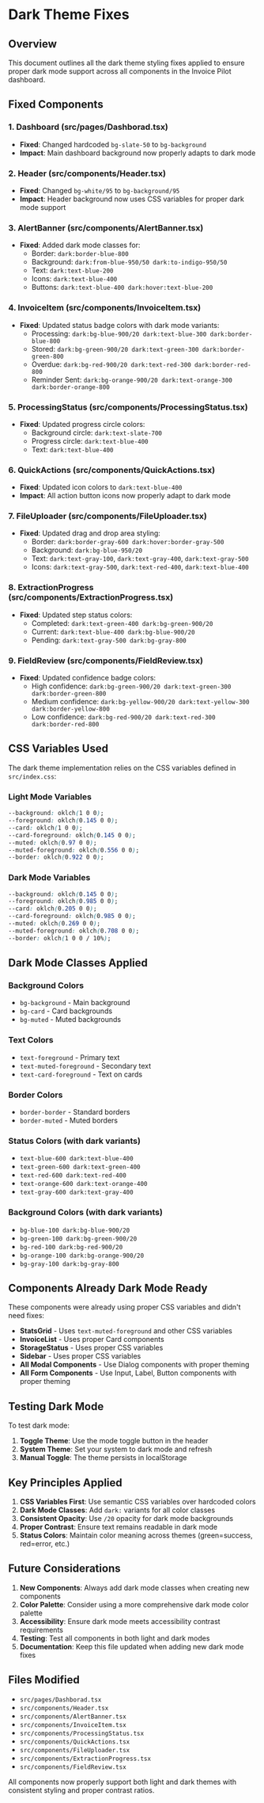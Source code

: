 # Dark Theme Fixes

## Overview
This document outlines all the dark theme styling fixes applied to ensure proper dark mode support across all components in the Invoice Pilot dashboard.

## Fixed Components

### 1. **Dashboard (src/pages/Dashborad.tsx)**
- **Fixed**: Changed hardcoded `bg-slate-50` to `bg-background`
- **Impact**: Main dashboard background now properly adapts to dark mode

### 2. **Header (src/components/Header.tsx)**
- **Fixed**: Changed `bg-white/95` to `bg-background/95`
- **Impact**: Header background now uses CSS variables for proper dark mode support

### 3. **AlertBanner (src/components/AlertBanner.tsx)**
- **Fixed**: Added dark mode classes for:
  - Border: `dark:border-blue-800`
  - Background: `dark:from-blue-950/50 dark:to-indigo-950/50`
  - Text: `dark:text-blue-200`
  - Icons: `dark:text-blue-400`
  - Buttons: `dark:text-blue-400 dark:hover:text-blue-200`

### 4. **InvoiceItem (src/components/InvoiceItem.tsx)**
- **Fixed**: Updated status badge colors with dark mode variants:
  - Processing: `dark:bg-blue-900/20 dark:text-blue-300 dark:border-blue-800`
  - Stored: `dark:bg-green-900/20 dark:text-green-300 dark:border-green-800`
  - Overdue: `dark:bg-red-900/20 dark:text-red-300 dark:border-red-800`
  - Reminder Sent: `dark:bg-orange-900/20 dark:text-orange-300 dark:border-orange-800`

### 5. **ProcessingStatus (src/components/ProcessingStatus.tsx)**
- **Fixed**: Updated progress circle colors:
  - Background circle: `dark:text-slate-700`
  - Progress circle: `dark:text-blue-400`
  - Text: `dark:text-blue-400`

### 6. **QuickActions (src/components/QuickActions.tsx)**
- **Fixed**: Updated icon colors to `dark:text-blue-400`
- **Impact**: All action button icons now properly adapt to dark mode

### 7. **FileUploader (src/components/FileUploader.tsx)**
- **Fixed**: Updated drag and drop area styling:
  - Border: `dark:border-gray-600 dark:hover:border-gray-500`
  - Background: `dark:bg-blue-950/20`
  - Text: `dark:text-gray-100`, `dark:text-gray-400`, `dark:text-gray-500`
  - Icons: `dark:text-gray-500`, `dark:text-red-400`, `dark:text-blue-400`

### 8. **ExtractionProgress (src/components/ExtractionProgress.tsx)**
- **Fixed**: Updated step status colors:
  - Completed: `dark:text-green-400 dark:bg-green-900/20`
  - Current: `dark:text-blue-400 dark:bg-blue-900/20`
  - Pending: `dark:text-gray-500 dark:bg-gray-800`

### 9. **FieldReview (src/components/FieldReview.tsx)**
- **Fixed**: Updated confidence badge colors:
  - High confidence: `dark:bg-green-900/20 dark:text-green-300 dark:border-green-800`
  - Medium confidence: `dark:bg-yellow-900/20 dark:text-yellow-300 dark:border-yellow-800`
  - Low confidence: `dark:bg-red-900/20 dark:text-red-300 dark:border-red-800`

## CSS Variables Used

The dark theme implementation relies on the CSS variables defined in `src/index.css`:

### Light Mode Variables
```css
--background: oklch(1 0 0);
--foreground: oklch(0.145 0 0);
--card: oklch(1 0 0);
--card-foreground: oklch(0.145 0 0);
--muted: oklch(0.97 0 0);
--muted-foreground: oklch(0.556 0 0);
--border: oklch(0.922 0 0);
```

### Dark Mode Variables
```css
--background: oklch(0.145 0 0);
--foreground: oklch(0.985 0 0);
--card: oklch(0.205 0 0);
--card-foreground: oklch(0.985 0 0);
--muted: oklch(0.269 0 0);
--muted-foreground: oklch(0.708 0 0);
--border: oklch(1 0 0 / 10%);
```

## Dark Mode Classes Applied

### Background Colors
- `bg-background` - Main background
- `bg-card` - Card backgrounds
- `bg-muted` - Muted backgrounds

### Text Colors
- `text-foreground` - Primary text
- `text-muted-foreground` - Secondary text
- `text-card-foreground` - Text on cards

### Border Colors
- `border-border` - Standard borders
- `border-muted` - Muted borders

### Status Colors (with dark variants)
- `text-blue-600 dark:text-blue-400`
- `text-green-600 dark:text-green-400`
- `text-red-600 dark:text-red-400`
- `text-orange-600 dark:text-orange-400`
- `text-gray-600 dark:text-gray-400`

### Background Colors (with dark variants)
- `bg-blue-100 dark:bg-blue-900/20`
- `bg-green-100 dark:bg-green-900/20`
- `bg-red-100 dark:bg-red-900/20`
- `bg-orange-100 dark:bg-orange-900/20`
- `bg-gray-100 dark:bg-gray-800`

## Components Already Dark Mode Ready

These components were already using proper CSS variables and didn't need fixes:

- **StatsGrid** - Uses `text-muted-foreground` and other CSS variables
- **InvoiceList** - Uses proper Card components
- **StorageStatus** - Uses proper CSS variables
- **Sidebar** - Uses proper CSS variables
- **All Modal Components** - Use Dialog components with proper theming
- **All Form Components** - Use Input, Label, Button components with proper theming

## Testing Dark Mode

To test dark mode:

1. **Toggle Theme**: Use the mode toggle button in the header
2. **System Theme**: Set your system to dark mode and refresh
3. **Manual Toggle**: The theme persists in localStorage

## Key Principles Applied

1. **CSS Variables First**: Use semantic CSS variables over hardcoded colors
2. **Dark Mode Classes**: Add `dark:` variants for all color classes
3. **Consistent Opacity**: Use `/20` opacity for dark mode backgrounds
4. **Proper Contrast**: Ensure text remains readable in dark mode
5. **Status Colors**: Maintain color meaning across themes (green=success, red=error, etc.)

## Future Considerations

1. **New Components**: Always add dark mode classes when creating new components
2. **Color Palette**: Consider using a more comprehensive dark mode color palette
3. **Accessibility**: Ensure dark mode meets accessibility contrast requirements
4. **Testing**: Test all components in both light and dark modes
5. **Documentation**: Keep this file updated when adding new dark mode fixes

## Files Modified

- `src/pages/Dashborad.tsx`
- `src/components/Header.tsx`
- `src/components/AlertBanner.tsx`
- `src/components/InvoiceItem.tsx`
- `src/components/ProcessingStatus.tsx`
- `src/components/QuickActions.tsx`
- `src/components/FileUploader.tsx`
- `src/components/ExtractionProgress.tsx`
- `src/components/FieldReview.tsx`

All components now properly support both light and dark themes with consistent styling and proper contrast ratios.
